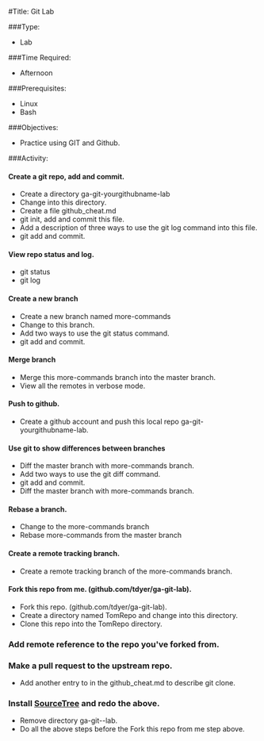 #Title: Git Lab

###Type:
- Lab

###Time Required:
- Afternoon

###Prerequisites:
- Linux
- Bash

###Objectives:
- Practice using GIT and Github.

###Activity:
#### Create a git repo, add and commit.
  - Create a directory ga-git-yourgithubname-lab
  - Change into this directory.
  - Create a file github_cheat.md
  - git init, add and commit this file.
  - Add a description of three ways to use the git log command into this file.
  - git add and commit.
  
#### View repo status and log.
  - git status
  - git log

#### Create a new branch
- Create a new branch named more-commands
- Change to this branch.
- Add two ways to use the git status command.
- git add and commit.

#### Merge branch
- Merge this more-commands branch into the master branch.
- View all the remotes in verbose mode.

#### Push to github.
- Create a github account and push this local repo ga-git-yourgithubname-lab.

#### Use git to show differences between branches
- Diff the master branch with more-commands branch.
- Add two ways to use the git diff command.
- git add and commit.
- Diff the master branch with more-commands branch.

#### Rebase a branch.
- Change to the more-commands branch
- Rebase more-commands from the master branch

#### Create a remote tracking branch.
- Create a remote tracking branch of the more-commands branch.

#### Fork this repo from me. (github.com/tdyer/ga-git-lab).
- Fork this repo. (github.com/tdyer/ga-git-lab).
- Create a directory named TomRepo and change into this directory.
- Clone this repo into the TomRepo directory.

### Add remote reference to the repo you've forked from.

### Make a pull request to the upstream repo.
- Add another entry to in the github_cheat.md to describe git clone.

### Install [SourceTree](http://www.sourcetreeapp.com/) and redo the above.
- Remove directory ga-git-<yourgithubname>-lab.
- Do all the above steps before the Fork this repo from me step above.


